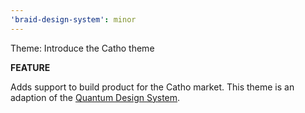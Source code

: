 ```yaml
---
'braid-design-system': minor
---
```


Theme: Introduce the Catho theme

**FEATURE**

Adds support to build product for the Catho market. This theme is an adaption of the [Quantum Design System](https://catho.github.io/quantum).

